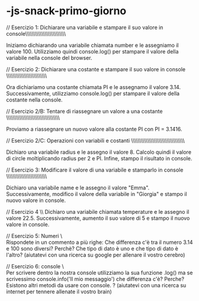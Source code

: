# -js-snack-primo-giorno

// Esercizio 1: Dichiarare una variabile e stampare il suo valore in console\\\\\\\\\\\\\\\\\\\\\\\\\\\\\\\\\\\\\\\\\\\\\\\\\

Iniziamo dichiarando una variabile chiamata number e le assegniamo il valore 100. Utilizziamo quindi console.log() per stampare il valore della variabile nella console del browser.

// Esercizio 2: Dichiarare una costante e stampare il suo valore in console \\\\\\\\\\\\\\\\\\\\\\\\\\\\\\\\\\\\\\\\\\\\\\\\\\

Ora dichiariamo una costante chiamata PI e le assegnamo il valore 3.14. Successivamente, utilizziamo console.log() per stampare il valore della costante nella console.

// Esercizio 2/B: Tentare di riassegnare un valore a una costante \\\\\\\\\\\\\\\\\\\\\\\\\\\\\\\\\\\\\\\\\\\\\\\\\\\\\\\\\\\\\\\\\\

Proviamo a riassegnare un nuovo valore alla costante PI con PI = 3.1416.

// Esercizio 2/C: Operazioni con variabili e costanti \\\\\\\\\\\\\\\\\\\\\\\\\\\\\\\\\\\\\\\\\\\\\\\\\\\\\\\\\\\\\\\\\\

Dichiaro una variabile radius e le assegno il valore 8. Calcolo quindi il valore di circle moltiplicando radius per 2 e PI. Infine, stampo il risultato in console.

// Esercizio 3: Modificare il valore di una variabile e stamparlo in console \\\\\\\\\\\\\\\\\\\\\\\\\\\\\\\\\\\\\\\\\\\\\\\\\

Dichiaro una variabile name e le assegno il valore "Emma". Successivamente, modifico il valore della variabile in "Giorgia" e stampo il nuovo valore in console.

// Esercizio 4 \\\\
Dichiaro una variabile chiamata temperature e le assegno il valore 22.5. Successivamente, aumento il suo valore di 5 e stampo il nuovo valore in console.

// Esercizio 5: Numeri \\\
Rispondete in un commento a più righe: Che differenza c'è tra il numero 3.14 e 100 sono diversi? Perchè? Che tipo di dato è uno e che tipo di dato è l'altro?
(aiutatevi con una ricerca su google per allenare il vostro cerebro)

// Esercizio 6: console \\\
Per scrivere dentro la nostra console utilizziamo la sua funzione .log() ma se scrivessimo console.info('Il mio messaggio') che differenza c'è? Perche?
Esistono altri metodi da usare con console. ?
(aiutatevi con una ricerca su internet per tennere allenate il vostro brain)
